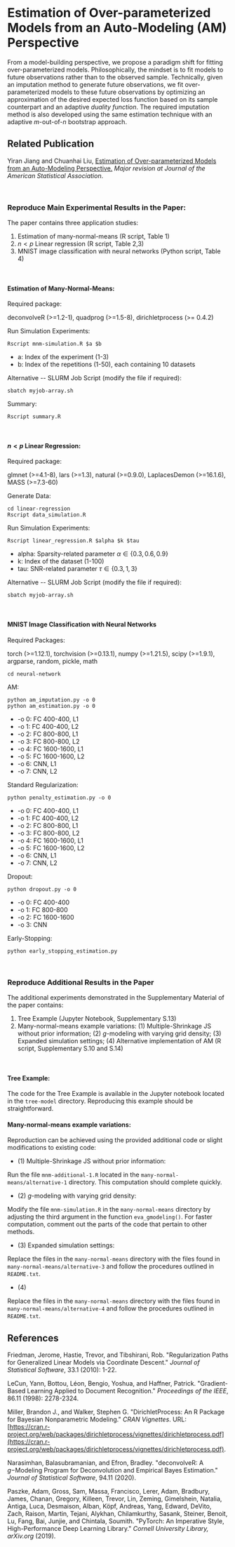 
Estimation of Over-parameterized Models from an Auto-Modeling (AM) Perspective
===============================================================
From a model-building perspective, we propose a paradigm shift for fitting over-parameterized models. Philosophically, the mindset is to fit models to future observations rather than to the observed sample. Technically, given an imputation method to generate future observations, we fit over-parameterized models to these future observations by optimizing an approximation of the desired expected loss function based on its sample counterpart and an adaptive *duality function*. The required imputation method is also developed using the same estimation technique with an adaptive $m\text{-out-of-}n$ bootstrap approach.

## Related Publication

Yiran Jiang and Chuanhai Liu, [Estimation of Over-parameterized Models from an Auto-Modeling Perspective.](https://arxiv.org/pdf/2206.01824) *Major revision at Journal of the American Statistical Association*.

<br>

### Reproduce Main Experimental Results in the Paper:
 
 The paper contains three application studies:

1. Estimation of many-normal-means (R script, Table 1)
2. $n < p$ Linear regression (R script, Table 2,3)
3. MNIST image classification with neural networks (Python script, Table 4)

<br>

#### Estimation of Many-Normal-Means:

Required package:  

deconvolveR (>=1.2-1), quadprog (>=1.5-8), dirichletprocess (>= 0.4.2)

Run Simulation Experiments:

```{R}
Rscript mnm-simulation.R $a $b
```

 - a: Index of the experiment (1-3)
 - b: Index of the repetitions (1-50), each containing 10 datasets

Alternative -- SLURM Job Script (modify the file if required):
```{sh}
sbatch myjob-array.sh
```

Summary:
```{R}
Rscript summary.R
```

<br>


#### $n < p$ Linear Regression:

Required package:  

glmnet (>=4.1-8), lars (>=1.3), natural (>=0.9.0), LaplacesDemon (>=16.1.6), MASS (>=7.3-60)

Generate Data:
```{R}
cd linear-regression
Rscript data_simulation.R
```

Run Simulation Experiments:
```{R}
Rscript linear_regression.R $alpha $k $tau 
```

 - alpha: Sparsity-related parameter $`\alpha \in \{0.3,0.6,0.9\}`$
 - k: Index of the dataset (1-100)
 - tau: SNR-related parameter $`\tau \in \{0.3,1,3\}`$ 

Alternative -- SLURM Job Script (modify the file if required):
```{sh}
sbatch myjob-array.sh
```

<br>


#### MNIST Image Classification with Neural Networks

Required Packages:

torch (>=1.12.1), torchvision (>=0.13.1), numpy (>=1.21.5), scipy (>=1.9.1), argparse, random, pickle, math

```{python}
cd neural-network
```
AM:

```{python}
python am_imputation.py -o 0
python am_estimation.py -o 0
```

 - -o 0: FC 400-400, L1
 - -o 1: FC 400-400, L2
 - -o 2: FC 800-800, L1
 - -o 3: FC 800-800, L2
 - -o 4: FC 1600-1600, L1
 - -o 5: FC 1600-1600, L2
 - -o 6: CNN, L1
 - -o 7: CNN, L2


Standard Regularization:

```{python}
python penalty_estimation.py -o 0
```

 - -o 0: FC 400-400, L1
 - -o 1: FC 400-400, L2
 - -o 2: FC 800-800, L1
 - -o 3: FC 800-800, L2
 - -o 4: FC 1600-1600, L1
 - -o 5: FC 1600-1600, L2
 - -o 6: CNN, L1
 - -o 7: CNN, L2

Dropout:
```{python}
python dropout.py -o 0
```
 - -o 0: FC 400-400
 - -o 1: FC 800-800
 - -o 2: FC 1600-1600
 - -o 3: CNN



Early-Stopping:
```{python}
python early_stopping_estimation.py
```

<br>


### Reproduce Additional Results in the Paper

The additional experiments demonstrated in the Supplementary Material of the paper contains:

1. Tree Example (Jupyter Notebook, Supplementary S.13)
2. Many-normal-means example variations: (1) Multiple-Shrinkage JS without prior information; (2) $g$-modeling with varying grid density; (3) Expanded simulation settings; (4) Alternative implementation of AM (R script, Supplementary S.10 and S.14)


<br>

#### Tree Example:

The code for the Tree Example is available in the Jupyter notebook located in the `tree-model` directory. Reproducing this example should be straightforward.

#### Many-normal-means example variations:

Reproduction can be achieved using the provided additional code or slight modifications to existing code:

- (1) Multiple-Shrinkage JS without prior information: 

Run the file `mnm-additional-1.R` located in the `many-normal-means/alternative-1` directory. This computation should complete quickly.

- (2) $g$-modeling with varying grid density:

Modify the file `mnm-simulation.R` in the `many-normal-means` directory by adjusting the third argument in the function `eva_gmodeling()`. For faster computation, comment out the parts of the code that pertain to other methods.

- (3)  Expanded simulation settings:

Replace the files in the `many-normal-means` directory with the files found in `many-normal-means/alternative-3` and follow the procedures outlined in `README.txt`.

- (4) 

Replace the files in the `many-normal-means` directory with the files found in `many-normal-means/alternative-4` and follow the procedures outlined in `README.txt`.

## References

Friedman, Jerome, Hastie, Trevor, and Tibshirani, Rob. "Regularization Paths for Generalized Linear Models via Coordinate Descent." *Journal of Statistical Software*, 33.1 (2010): 1-22.

LeCun, Yann, Bottou, Léon, Bengio, Yoshua, and Haffner, Patrick. "Gradient-Based Learning Applied to Document Recognition." *Proceedings of the IEEE*, 86.11 (1998): 2278-2324.

Miller, Brandon J., and Walker, Stephen G. "DirichletProcess: An R Package for Bayesian Nonparametric Modeling." *CRAN Vignettes*. URL: [https://cran.r-project.org/web/packages/dirichletprocess/vignettes/dirichletprocess.pdf](https://cran.r-project.org/web/packages/dirichletprocess/vignettes/dirichletprocess.pdf).

Narasimhan, Balasubramanian, and Efron, Bradley. "deconvolveR: A $g-$Modeling Program for Deconvolution and Empirical Bayes Estimation." *Journal of Statistical Software*, 94.11 (2020).

Paszke, Adam, Gross, Sam, Massa, Francisco, Lerer, Adam, Bradbury, James, Chanan, Gregory, Killeen, Trevor, Lin, Zeming, Gimelshein, Natalia, Antiga, Luca, Desmaison, Alban, Köpf, Andreas, Yang, Edward, DeVito, Zach, Raison, Martin, Tejani, Alykhan, Chilamkurthy, Sasank, Steiner, Benoit, Lu, Fang, Bai, Junjie, and Chintala, Soumith. "PyTorch: An Imperative Style, High-Performance Deep Learning Library." *Cornell University Library, arXiv.org* (2019).


